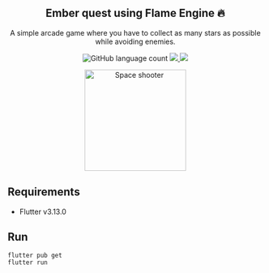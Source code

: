 <h2 align="center">
    Ember quest using Flame Engine 🔥
</h2>

<p align="center">
  A simple arcade game where you have to collect as many stars as possible while avoiding enemies.
</p>

<p align="center">
  <img alt="GitHub language count" src="https://img.shields.io/github/languages/top/marismarcosta/ember-quest?color=brightgreen" />
  <a href="https://github.com/marismarcosta">
    <img src="https://img.shields.io/badge/github-marismarcosta-7159C1?logo=GitHub"/>
  </a>
  <a href="https://www.linkedin.com/in/marismarcosta/">
    <img src="https://img.shields.io/badge/linkedin-marismarcosta-blue?logo=linkedin"/>
  </a>
</p>

<p align="center">
    <img alt="Space shooter" src=".github/ember_quest.gif" width="200px" />
</p>

## Requirements

- Flutter v3.13.0

## Run

```
flutter pub get
flutter run
```
